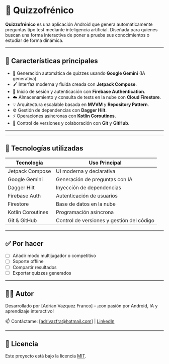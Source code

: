 # 🤯 Quizzofrénico

**Quizzofrénico** es una aplicación Android que genera automáticamente preguntas tipo test mediante inteligencia artificial. Diseñada para quienes buscan una forma interactiva de poner a prueba sus conocimientos o estudiar de forma dinámica.

---

## 📱 Características principales

- 🧠 Generación automática de quizzes usando **Google Gemini** (IA generativa).
- 🖌️ Interfaz moderna y fluida creada con **Jetpack Compose**.
- 🔐 Inicio de sesión y autenticación con **Firebase Authentication**.
- ☁️ Almacenamiento y consulta de tests en la nube con **Cloud Firestore**.
- 💡 Arquitectura escalable basada en **MVVM** y **Repository Pattern**.
- ⚙️ Gestión de dependencias con **Dagger Hilt**.
- ⚡ Operaciones asíncronas con **Kotlin Coroutines**.
- 🔄 Control de versiones y colaboración con **Git** y **GitHub**.

---

<!--## 📷 Capturas de pantalla (opcional)-->
<!--
Aquí puedes añadir capturas de pantalla de la app:

![Pantalla principal](screenshots/main_screen.png)
![Generación de preguntas](screenshots/generation_screen.png)
-->



---

## 🚀 Tecnologías utilizadas

| Tecnología         | Uso Principal                             |
|--------------------|-------------------------------------------|
| Jetpack Compose    | UI moderna y declarativa                  |
| Google Gemini      | Generación de preguntas con IA            |
| Dagger Hilt        | Inyección de dependencias                 |
| Firebase Auth      | Autenticación de usuarios                 |
| Firestore          | Base de datos en la nube                  |
| Kotlin Coroutines  | Programación asíncrona                    |
| Git & GitHub       | Control de versiones y gestión del código |

---

## ✅ Por hacer

- [ ] Añadir modo multijugador o competitivo
- [ ] Soporte offline
- [ ] Compartir resultados
- [ ] Exportar quizzes generados

---

## 👨‍💻 Autor

Desarrollado por [Adrian Vazquez Franco] – ¡con pasión por Android, IA y aprendizaje interactivo!

📫 Contáctame: [adrivazfra@hotmail.com] | [LinkedIn](https://www.linkedin.com/in/adri%C3%A1n-v%C3%A1zquez-franco-b09956222/)

---

## 📜 Licencia

Este proyecto está bajo la licencia [MIT](LICENSE).
